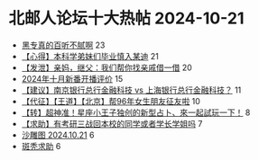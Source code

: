 # 北邮人论坛十大热帖 2024-10-21

- [黑专真的百听不腻啊](https://bbs.byr.cn/article/Music/344149) 23
- [【心得】本科学弟妹们毕业慎入某迪](https://bbs.byr.cn/article/Guangxi/144958) 21
- [【发泄】亲妈，继父：我们帮你找亲戚借一借](https://bbs.byr.cn/article/Feeling/3210079) 20
- [2024年十月新番开播评价](https://bbs.byr.cn/article/Comic/634154) 15
- [【建议】南京银行总行金融科技 vs 上海银行总行金融科技？](https://bbs.byr.cn/article/Job/2217978) 11
- [【代征】【王道】【北京】帮96年女生朋友征友啦](https://bbs.byr.cn/article/Friends/2056523) 10
- [【转】超神准！星座小王子独创的新型占卜、來一起試玩一下！](https://bbs.byr.cn/article/Constellations/326533) 8
- [【求助】有考研三战回本校的同学或者学长学姐吗](https://bbs.byr.cn/article/Talking/6428473) 7
- [沙雕图 2024.10.21](https://bbs.byr.cn/article/Joke/732737) 6
- [斑秃求助](https://bbs.byr.cn/article/Health/233014) 6


